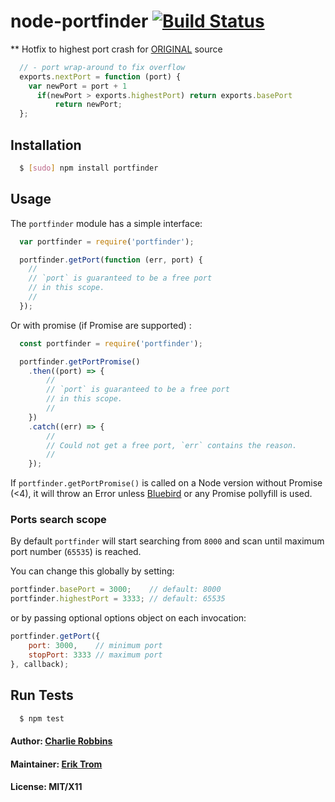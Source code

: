 # node-portfinder [![Build Status](https://api.travis-ci.org/indexzero/node-portfinder.svg)](https://travis-ci.org/indexzero/node-portfinder)

** Hotfix to highest port crash for [ORIGINAL](https://github.com/indexzero/node-portfinder) source

```js
  // - port wrap-around to fix overflow
  exports.nextPort = function (port) {
    var newPort = port + 1 
      if(newPort > exports.highestPort) return exports.basePort
          return newPort;
  };
```

## Installation

``` bash
  $ [sudo] npm install portfinder
```

## Usage
The `portfinder` module has a simple interface:

``` js
  var portfinder = require('portfinder');

  portfinder.getPort(function (err, port) {
    //
    // `port` is guaranteed to be a free port
    // in this scope.
    //
  });
```

Or with promise (if Promise are supported) :

``` js
  const portfinder = require('portfinder');

  portfinder.getPortPromise()
    .then((port) => {
        //
        // `port` is guaranteed to be a free port
        // in this scope.
        //
    })
    .catch((err) => {
        //
        // Could not get a free port, `err` contains the reason.
        //
    });
```

If `portfinder.getPortPromise()` is called on a Node version without Promise (<4), it will throw an Error unless [Bluebird](http://bluebirdjs.com/docs/getting-started.html) or any Promise pollyfill is used.

### Ports search scope 

By default `portfinder` will start searching from `8000` and scan until maximum port number (`65535`) is reached. 

You can change this globally by setting:

```js
portfinder.basePort = 3000;    // default: 8000
portfinder.highestPort = 3333; // default: 65535
```

or by passing optional options object on each invocation:

```js
portfinder.getPort({
    port: 3000,    // minimum port
    stopPort: 3333 // maximum port
}, callback);
```

## Run Tests
``` bash
  $ npm test
```

#### Author: [Charlie Robbins][0]
#### Maintainer: [Erik Trom][1]
#### License: MIT/X11
[0]: http://nodejitsu.com
[1]: https://github.com/eriktrom
